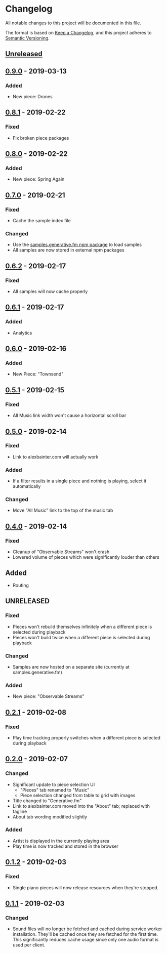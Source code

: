 # Changelog

All notable changes to this project will be documented in this file.

The format is based on [Keep a Changelog](https://keepachangelog.com/en/1.0.0/),
and this project adheres to [Semantic Versioning](https://semver.org/spec/v2.0.0.html).

## [Unreleased]

## [0.9.0] - 2019-03-13
### Added
- New piece: Drones

## [0.8.1] - 2019-02-22

### Fixed

- Fix broken piece packages

## [0.8.0] - 2019-02-22

### Added

- New piece: Spring Again

## [0.7.0] - 2019-02-21

### Fixed

- Cache the sample index file

### Changed

- Use the [samples.generative.fm npm package](https://www.npmjs.com/package/@generative-music/samples.generative.fm) to load samples
- All samples are now stored in external npm packages

## [0.6.2] - 2019-02-17

### Fixed

- All samples will now cache properly

## [0.6.1] - 2019-02-17

### Added

- Analytics

## [0.6.0] - 2019-02-16

### Added

- New Piece: "Townsend"

## [0.5.1] - 2019-02-15

### Fixed

- All Music link width won't cause a horizontal scroll bar

## [0.5.0] - 2019-02-14

### Fixed

- Link to alexbainter.com will actually work

### Added

- If a filter results in a single piece and nothing is playing, select it automatically

### Changed

- Move "All Music" link to the top of the music tab

## [0.4.0] - 2019-02-14

### Fixed

- Cleanup of "Observable Streams" won't crash
- Lowered volume of pieces which were significantly louder than others

## Added

- Routing

## UNRELEASED

### Fixed

- Pieces won't rebuild themselves infinitely when a different piece is selected during playback
- Pieces won't build twice when a different piece is selected during playback

### Changed

- Samples are now hosted on a separate site (currently at samples.generative.fm)

### Added

- New piece: "Observable Streams"

## [0.2.1] - 2019-02-08

### Fixed

- Play time tracking properly switches when a different piece is selected during playback

## [0.2.0] - 2019-02-07

### Changed

- Significant update to piece selection UI
  - "Pieces" tab renamed to "Music"
  - Piece selection changed from table to grid with images
- Title changed to "Generative.fm"
- Link to alexbainter.com moved into the "About" tab; replaced with tagline
- About tab wording modified slightly

### Added

- Artist is displayed in the currently playing area
- Play time is now tracked and stored in the browser

## [0.1.2] - 2019-02-03

### Fixed

- Single piano pieces will now release resources when they're stopped.

## [0.1.1] - 2019-02-03

### Changed

- Sound files will no longer be fetched and cached during service worker installation. They'll be cached once they are fetched for the first time. This significantly reduces cache usage since only one audio format is used per client.

[unreleased]: https://github.com/generative-music/generative.fm/compare/v0.9.0...HEAD
[0.9.0]: https://github.com/generative-music/generative.fm/compare/v0.8.1...v0.9.0
[0.8.1]: https://github.com/generative-music/generative.fm/compare/v0.8.0...v0.8.1
[0.8.0]: https://github.com/generative-music/generative.fm/compare/v0.7.0...v0.8.0
[0.7.0]: https://github.com/generative-music/generative.fm/compare/v0.6.2...v0.7.0
[0.6.2]: https://github.com/generative-music/generative.fm/compare/v0.6.1...v0.6.2
[0.6.1]: https://github.com/generative-music/generative.fm/compare/v0.6.0...v0.6.1
[0.6.0]: https://github.com/generative-music/generative.fm/compare/v0.5.1...v0.6.0
[0.5.1]: https://github.com/generative-music/generative.fm/compare/v0.5.0...v0.5.1
[0.5.0]: https://github.com/generative-music/generative.fm/compare/v0.4.0...v0.5.0
[0.4.0]: https://github.com/generative-music/generative.fm/compare/v0.3.0...v0.4.0
[0.3.0]: https://github.com/generative-music/generative.fm/compare/v0.2.1...v0.3.0
[0.2.1]: https://github.com/generative-music/generative.fm/compare/v0.2.0...v0.2.1
[0.2.0]: https://github.com/generative-music/generative.fm/compare/v0.1.2...v0.2.0
[0.1.2]: https://github.com/generative-music/generative.fm/compare/v0.1.1...v0.1.2
[0.1.1]: https://github.com/generative-music/generative.fm/compare/v0.1.0...v0.1.1
